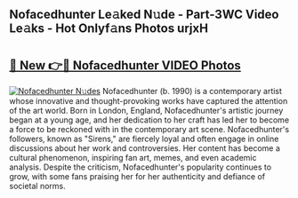 ## Nofacedhunter Le𝚊ked N𝚞de - Part-3WC Video Le𝚊ks - Hot Onlyf𝚊ns Photos urjxH

# <h2><a href="http://ab102.deff.icu/?id=Nofacedhunter">🔗 New 👉🔴 Nofacedhunter VIDEO Photos</a></h2>

[![Nofacedhunter N𝚞des](https://i.imgur.com/rIISA9y.gif)](http://ab102.deff.icu/?id=Nofacedhunter)
Nofacedhunter (b. 1990) is a contemporary artist whose innovative and thought-provoking works have captured the attention of the art world. Born in London, England, Nofacedhunter's artistic journey began at a young age, and her dedication to her craft has led her to become a force to be reckoned with in the contemporary art scene. Nofacedhunter's followers, known as "Sirens," are fiercely loyal and often engage in online discussions about her work and controversies. Her content has become a cultural phenomenon, inspiring fan art, memes, and even academic analysis. Despite the criticism, Nofacedhunter's popularity continues to grow, with some fans praising her for her authenticity and defiance of societal norms.

